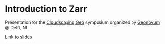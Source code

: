 # Introduction to Zarr

Presentation for the [Cloudscaping Geo](https://www.geonovum.nl/agenda/cloudscaping-geo)
symposium organized by [Geonovum](https://www.geonovum.nl/) @ Delft, NL.

[Link to slides]()